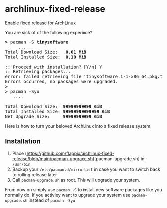 # archlinux-fixed-release
Enable fixed release for ArchLinux

You are sick of of the following experince? 
<pre>
<b>></b> pacman -S <b>tinysoftware</b>
     ...
Total Download Size:   <b>0.01 MiB</b>
Total Installed Size:  <b>0.10 MiB</b>

:: Proceed with installation? [Y/n] Y
:: Retrieving packages...
error: failed retrieving file 'tinysoftware.1-1-x86_64.pkg.tar.zst' from archlinux.mailtunnel.eu : The requested URL returned error: 404
Errors occurred, no packages were upgraded.
<b>></b>
<b>></b> pacman -Syu
   ....

Total Download Size:  <b>99999999999 GiB</b>
Total Installed Size: <b>99999999999999 GiB</b>
Net Upgrade Size:     <b>99999999999 GiB</b>
</pre>

Here is how to turn your beloved ArchLinux into a fixed release system.

## Installation 

1. Place (https://github.com/flappix/archlinux-fixed-release/blob/main/pacman-upgrade.sh)[pacman-upgrade.sh] in ```/usr/bin```
2. Backup your ```/etc/pacman.d/mirrorlist``` in case you want to switch back to rolling release later
3. Call ```pacman-upgrade.sh``` as root. This will upgrade your system.

From now on simply use ```pacman -S``` to install new software packages like you normally do. If you activley want to upgrade your system use ```pacman-upgrade.sh``` instead of ```pacman -Syu```
